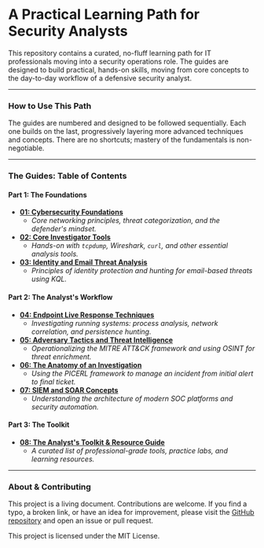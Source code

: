 # A Practical Learning Path for Security Analysts

This repository contains a curated, no-fluff learning path for IT professionals moving into a security operations role. The guides are designed to build practical, hands-on skills, moving from core concepts to the day-to-day workflow of a defensive security analyst.

---

### How to Use This Path

The guides are numbered and designed to be followed sequentially. Each one builds on the last, progressively layering more advanced techniques and concepts. There are no shortcuts; mastery of the fundamentals is non-negotiable.

---

### The Guides: Table of Contents

#### **Part 1: The Foundations**

- **[01: Cybersecurity Foundations](./01-Cybersecurity-Foundations)**
  - _Core networking principles, threat categorization, and the defender's mindset._
- **[02: Core Investigator Tools](./02-Core-Investigator-Tools)**
  - _Hands-on with `tcpdump`, Wireshark, `curl`, and other essential analysis tools._
- **[03: Identity and Email Threat Analysis](./03-Identity-and-Email-Threat-Analysis)**
  - _Principles of identity protection and hunting for email-based threats using KQL._

#### **Part 2: The Analyst's Workflow**

- **[04: Endpoint Live Response Techniques](./04-Endpoint-Live-Response-Techniques)**
  - _Investigating running systems: process analysis, network correlation, and persistence hunting._
- **[05: Adversary Tactics and Threat Intelligence](./05-Adversary-Tactics-and-Threat-Intelligence)**
  - _Operationalizing the MITRE ATT&CK framework and using OSINT for threat enrichment._
- **[06: The Anatomy of an Investigation](./06-The-Anatomy-of-an-Investigation)**
  - _Using the PICERL framework to manage an incident from initial alert to final ticket._
- **[07: SIEM and SOAR Concepts](./07-SIEM-and-SOAR-Concepts)**
  - _Understanding the architecture of modern SOC platforms and security automation._

#### **Part 3: The Toolkit**

- **[08: The Analyst's Toolkit & Resource Guide](./08-The-Analyst's-Toolkit-and-Resource-Guide)**
  - _A curated list of professional-grade tools, practice labs, and learning resources._

---

### About & Contributing

This project is a living document. Contributions are welcome. If you find a typo, a broken link, or have an idea for improvement, please visit the [GitHub repository](https://github.com/TerjeRu/SOC-Analyst-Learning-Path) and open an issue or pull request.

This project is licensed under the MIT License.
